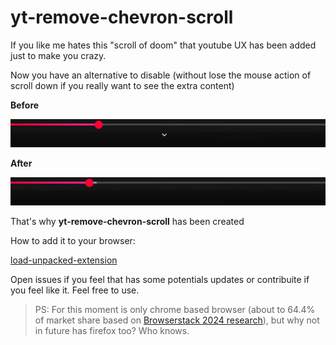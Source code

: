 # yt-remove-chevron-scroll

If you like me hates this "scroll of doom" that youtube UX has been added
just to make you crazy.

Now you have an alternative to disable (without lose the mouse action of scroll down if you really want to see the extra content)

**Before**

![image of youtube chevron scroll](./images/yt-bar.png)

**After**

![image of youtube chevron scroll](./images/yt-no-bar.png)

That's why **yt-remove-chevron-scroll** has been created

How to add it to your browser:

[load-unpacked-extension](https://developer.chrome.com/docs/extensions/get-started/tutorial/hello-world?hl=pt-br#load-unpacked)

Open issues if you feel that has some potentials updates or contribuite if you feel
like it. Feel free to use.

> PS:
> For this moment is only chrome based browser (about to 64.4% of market share based on [Browserstack 2024 research](https://www.browserstack.com/guide/understanding-browser-market-share)), but why not in future has firefox too? Who knows.
